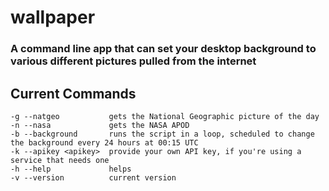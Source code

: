 # wallpaper
### A command line app that can set your desktop background to various different pictures pulled from the internet
## Current Commands
    -g --natgeo           gets the National Geographic picture of the day
    -n --nasa             gets the NASA APOD
    -b --background       runs the script in a loop, scheduled to change the background every 24 hours at 00:15 UTC
    -k --apikey <apikey>  provide your own API key, if you're using a service that needs one
    -h --help             helps
    -v --version          current version
    
